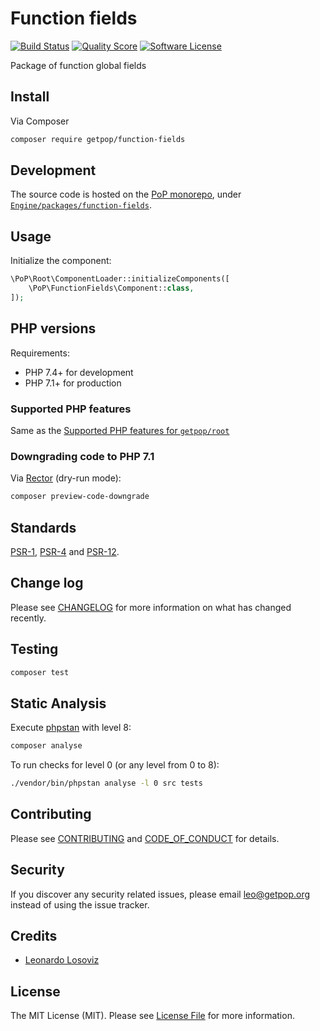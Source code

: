 # Function fields

[![Build Status][ico-travis]][link-travis]
[![Quality Score][ico-code-quality]][link-code-quality]
[![Software License][ico-license]](LICENSE.md)

<!--
[![Latest Version on Packagist][ico-version]][link-packagist]
[![Coverage Status][ico-scrutinizer]][link-scrutinizer]
[![Total Downloads][ico-downloads]][link-downloads]
-->

Package of function global fields

## Install

Via Composer

``` bash
composer require getpop/function-fields
```

## Development

The source code is hosted on the [PoP monorepo](https://github.com/leoloso/PoP), under [`Engine/packages/function-fields`](https://github.com/leoloso/PoP/tree/master/layers/Engine/packages/function-fields).

## Usage

Initialize the component:

``` php
\PoP\Root\ComponentLoader::initializeComponents([
    \PoP\FunctionFields\Component::class,
]);
```

## PHP versions

Requirements:

- PHP 7.4+ for development
- PHP 7.1+ for production

### Supported PHP features

Same as the [Supported PHP features for `getpop/root`](https://github.com/getpop/root/#supported-php-features)

### Downgrading code to PHP 7.1

Via [Rector](https://github.com/rectorphp/rector) (dry-run mode):

```bash
composer preview-code-downgrade
```

## Standards

[PSR-1](https://www.php-fig.org/psr/psr-1), [PSR-4](https://www.php-fig.org/psr/psr-4) and [PSR-12](https://www.php-fig.org/psr/psr-12).

## Change log

Please see [CHANGELOG](CHANGELOG.md) for more information on what has changed recently.

## Testing

``` bash
composer test
```

## Static Analysis

Execute [phpstan](https://github.com/phpstan/phpstan) with level 8:

``` bash
composer analyse
```

To run checks for level 0 (or any level from 0 to 8):

``` bash
./vendor/bin/phpstan analyse -l 0 src tests
```

## Contributing

Please see [CONTRIBUTING](CONTRIBUTING.md) and [CODE_OF_CONDUCT](CODE_OF_CONDUCT.md) for details.

## Security

If you discover any security related issues, please email leo@getpop.org instead of using the issue tracker.

## Credits

- [Leonardo Losoviz][link-author]

## License

The MIT License (MIT). Please see [License File](LICENSE.md) for more information.

[ico-version]: https://img.shields.io/packagist/v/getpop/function-fields.svg?style=flat-square
[ico-license]: https://img.shields.io/badge/license-MIT-brightgreen.svg?style=flat-square
[ico-travis]: https://img.shields.io/travis/getpop/function-fields/master.svg?style=flat-square
[ico-scrutinizer]: https://img.shields.io/scrutinizer/coverage/g/getpop/function-fields.svg?style=flat-square
[ico-code-quality]: https://img.shields.io/scrutinizer/g/getpop/function-fields.svg?style=flat-square
[ico-downloads]: https://img.shields.io/packagist/dt/getpop/function-fields.svg?style=flat-square

[link-packagist]: https://packagist.org/packages/getpop/function-fields
[link-travis]: https://travis-ci.org/getpop/function-fields
[link-scrutinizer]: https://scrutinizer-ci.com/g/getpop/function-fields/code-structure
[link-code-quality]: https://scrutinizer-ci.com/g/getpop/function-fields
[link-downloads]: https://packagist.org/packages/getpop/function-fields
[link-contributors]: ../../../../../../contributors
[link-author]: https://github.com/leoloso
